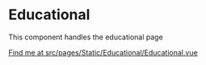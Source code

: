 # Educational

This component handles the educational page

[Find me at src/pages/Static/Educational/Educational.vue](https://github.com/FAIRsharing/fairsharing.github.io/tree/moreWorkflowTest/src/pages/Static/Educational/Educational.vue)